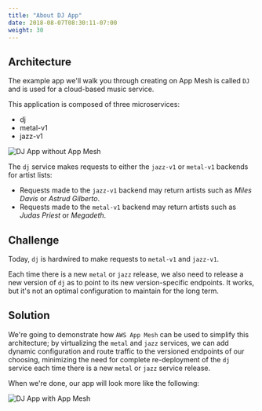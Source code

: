 ```yaml
---
title: "About DJ App"
date: 2018-08-07T08:30:11-07:00
weight: 30
---
```


## Architecture

The example app we'll walk you through creating on App Mesh is called `DJ` and is used for a cloud-based music service.

This application is composed of three microservices:

* dj
* metal-v1
* jazz-v1

![DJ App without App Mesh](/images/app_mesh_ga/125-v1-no-mesh.png)

The `dj` service makes requests to either the `jazz-v1` or `metal-v1` backends for artist lists:

* Requests made to the `jazz-v1` backend may return artists such as _Miles Davis_ or _Astrud Gilberto_.
* Requests made to the `metal-v1` backend may return artists such as _Judas Priest_ or _Megadeth_.

## Challenge

Today, `dj` is hardwired to make requests to `metal-v1` and `jazz-v1`.

Each time there is a new `metal` or `jazz` release, we also need to release a new version of `dj` as to point to its new version-specific endpoints. It works, but it's not an optimal configuration to maintain for the long term.  

## Solution

We're going to demonstrate how `AWS App Mesh` can be used to simplify this architecture; by virtualizing the `metal` and `jazz` services, we can add dynamic configuration and route traffic to the versioned endpoints of our choosing, minimizing the need for complete re-deployment of the `dj` service each time there is a new `metal` or `jazz` service release.  

When we're done, our app will look more like the following:

![DJ App with App Mesh](/images/app_mesh_ga/155-v2-with-mesh-and-cp.png)
